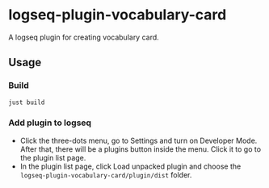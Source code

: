 # logseq-plugin-vocabulary-card

A logseq plugin for creating vocabulary card. 

## Usage

### Build

```bash
just build
```

### Add plugin to logseq
- Click the three-dots menu, go to Settings and turn on Developer Mode. After that, there will be a plugins button inside the menu. Click it to go to the plugin list page.
- In the plugin list page, click Load unpacked plugin and choose the `logseq-plugin-vocabulary-card/plugin/dist` folder. 
